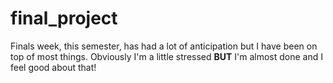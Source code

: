 # final_project

Finals week, this semester, has had a lot of anticipation but I have been on top of most things. Obviously I'm a little stressed **BUT** I'm almost done and I feel good about that! <h2>
